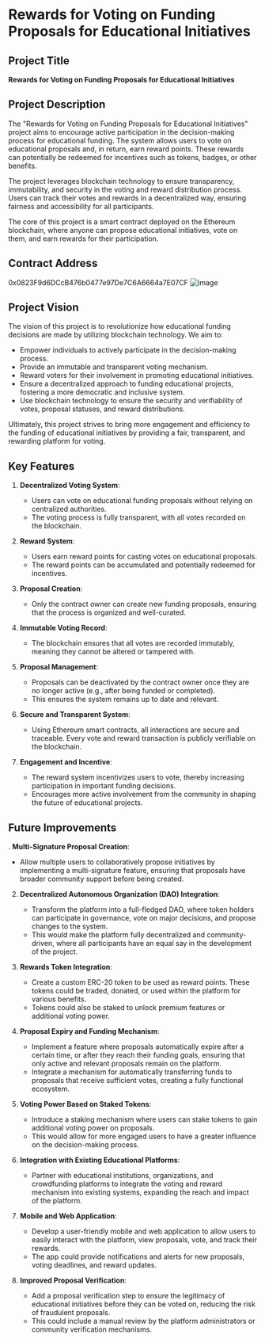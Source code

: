 # Rewards for Voting on Funding Proposals for Educational Initiatives

## Project Title
**Rewards for Voting on Funding Proposals for Educational Initiatives**

## Project Description
The "Rewards for Voting on Funding Proposals for Educational Initiatives" project aims to encourage active participation in the decision-making process for educational funding. The system allows users to vote on educational proposals and, in return, earn reward points. These rewards can potentially be redeemed for incentives such as tokens, badges, or other benefits. 

The project leverages blockchain technology to ensure transparency, immutability, and security in the voting and reward distribution process. Users can track their votes and rewards in a decentralized way, ensuring fairness and accessibility for all participants.

The core of this project is a smart contract deployed on the Ethereum blockchain, where anyone can propose educational initiatives, vote on them, and earn rewards for their participation.

## Contract Address
0x0823F9d6DCcB476b0477e97De7C6A6664a7E07CF
![image](https://github.com/user-attachments/assets/4ef83e1b-2f52-4a0e-b613-50c70b83bc73)

## Project Vision
The vision of this project is to revolutionize how educational funding decisions are made by utilizing blockchain technology. We aim to:

- Empower individuals to actively participate in the decision-making process.
- Provide an immutable and transparent voting mechanism.
- Reward voters for their involvement in promoting educational initiatives.
- Ensure a decentralized approach to funding educational projects, fostering a more democratic and inclusive system.
- Use blockchain technology to ensure the security and verifiability of votes, proposal statuses, and reward distributions.

Ultimately, this project strives to bring more engagement and efficiency to the funding of educational initiatives by providing a fair, transparent, and rewarding platform for voting.

## Key Features
1. **Decentralized Voting System**: 
   - Users can vote on educational funding proposals without relying on centralized authorities.
   - The voting process is fully transparent, with all votes recorded on the blockchain.

2. **Reward System**: 
   - Users earn reward points for casting votes on educational proposals.
   - The reward points can be accumulated and potentially redeemed for incentives.

3. **Proposal Creation**: 
   - Only the contract owner can create new funding proposals, ensuring that the process is organized and well-curated.

4. **Immutable Voting Record**: 
   - The blockchain ensures that all votes are recorded immutably, meaning they cannot be altered or tampered with.

5. **Proposal Management**: 
   - Proposals can be deactivated by the contract owner once they are no longer active (e.g., after being funded or completed).
   - This ensures the system remains up to date and relevant.

6. **Secure and Transparent System**: 
   - Using Ethereum smart contracts, all interactions are secure and traceable. Every vote and reward transaction is publicly verifiable on the blockchain.

7. **Engagement and Incentive**: 
   - The reward system incentivizes users to vote, thereby increasing participation in important funding decisions.
   - Encourages more active involvement from the community in shaping the future of educational projects.

## Future Improvements

. **Multi-Signature Proposal Creation**:
   - Allow multiple users to collaboratively propose initiatives by implementing a multi-signature feature, ensuring that proposals have broader community support before being created.

2. **Decentralized Autonomous Organization (DAO) Integration**:
   - Transform the platform into a full-fledged DAO, where token holders can participate in governance, vote on major decisions, and propose changes to the system.
   - This would make the platform fully decentralized and community-driven, where all participants have an equal say in the development of the project.

3. **Rewards Token Integration**:
   - Create a custom ERC-20 token to be used as reward points. These tokens could be traded, donated, or used within the platform for various benefits.
   - Tokens could also be staked to unlock premium features or additional voting power.

4. **Proposal Expiry and Funding Mechanism**:
   - Implement a feature where proposals automatically expire after a certain time, or after they reach their funding goals, ensuring that only active and relevant proposals remain on the platform.
   - Integrate a mechanism for automatically transferring funds to proposals that receive sufficient votes, creating a fully functional ecosystem.

5. **Voting Power Based on Staked Tokens**:
   - Introduce a staking mechanism where users can stake tokens to gain additional voting power on proposals.
   - This would allow for more engaged users to have a greater influence on the decision-making process.

6. **Integration with Existing Educational Platforms**:
   - Partner with educational institutions, organizations, and crowdfunding platforms to integrate the voting and reward mechanism into existing systems, expanding the reach and impact of the platform.

7. **Mobile and Web Application**:
   - Develop a user-friendly mobile and web application to allow users to easily interact with the platform, view proposals, vote, and track their rewards.
   - The app could provide notifications and alerts for new proposals, voting deadlines, and reward updates.

8. **Improved Proposal Verification**:
   - Add a proposal verification step to ensure the legitimacy of educational initiatives before they can be voted on, reducing the risk of fraudulent proposals.
   - This could include a manual review by the platform administrators or community verification mechanisms.

